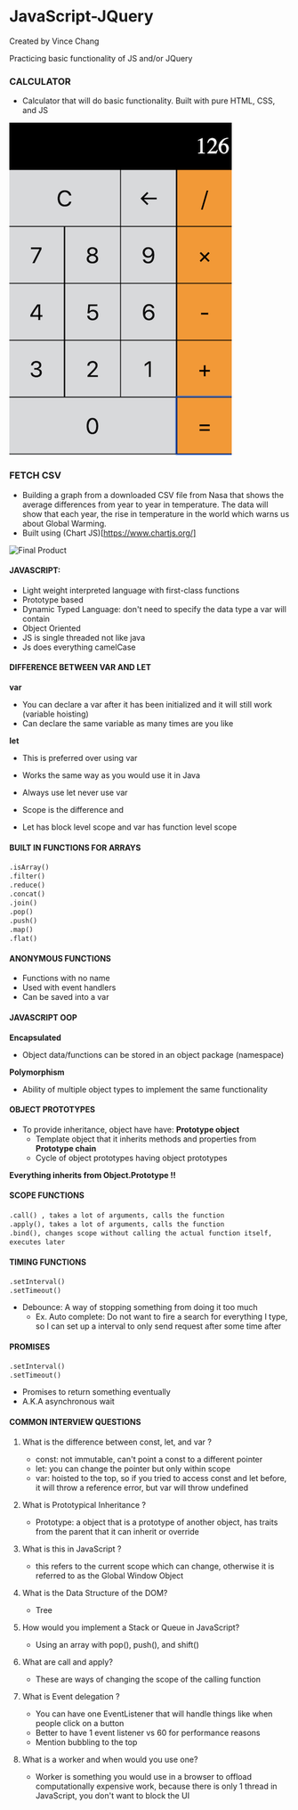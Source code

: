 # JavaScript-JQuery

Created by Vince Chang </br>

Practicing basic functionality of JS and/or JQuery

### CALCULATOR

- Calculator that will do basic functionality. Built with pure HTML, CSS, and JS

![Final Product](https://github.com/vincehacks/JavaScript-JQuery/blob/master/calculator/FinalProject.png)

### FETCH CSV

- Building a graph from a downloaded CSV file from Nasa that shows the average
  differences from year to year in temperature. The data will show that each year,
  the rise in temperature in the world which warns us about Global Warming.
- Built using (Chart JS)[https://www.chartjs.org/]

![Final Product](https://github.com/vincehacks/JavaScript-JQuery/blob/master/fetchCSV/FinalProject.png)

#### JAVASCRIPT:

- Light weight interpreted language with first-class functions
- Prototype based
- Dynamic Typed Language: don't need to specify the data type a var will contain
- Object Oriented
- JS is single threaded not like java
- Js does everything camelCase

#### DIFFERENCE BETWEEN VAR AND LET

**var**

- You can declare a var after it has been initialized and it will still work
  (variable hoisting)
- Can declare the same variable as many times are you like

**let**

- This is preferred over using var
- Works the same way as you would use it in Java

- Always use let never use var
- Scope is the difference and
- Let has block level scope and var has function level scope

#### BUILT IN FUNCTIONS FOR ARRAYS

```
.isArray()
.filter()
.reduce()
.concat()
.join()
.pop()
.push()
.map()
.flat()
```

#### ANONYMOUS FUNCTIONS

- Functions with no name
- Used with event handlers
- Can be saved into a var

#### JAVASCRIPT OOP

**Encapsulated**

- Object data/functions can be stored in an object package (namespace)

**Polymorphism**

- Ability of multiple object types to implement the same functionality

#### OBJECT PROTOTYPES

- To provide inheritance, object have have:
  **Prototype object**
  - Template object that it inherits methods and properties from
    **Prototype chain**
  - Cycle of object prototypes having object prototypes

**Everything inherits from Object.Prototype !!**

#### SCOPE FUNCTIONS

```
.call() , takes a lot of arguments, calls the function
.apply(), takes a lot of arguments, calls the function
.bind(), changes scope without calling the actual function itself, executes later
```

#### TIMING FUNCTIONS

```
.setInterval()
.setTimeout()
```

- Debounce: A way of stopping something from doing it too much
  - Ex. Auto complete: Do not want to fire a search for everything I type, so I
    can set up a interval to only send request after some time after

#### PROMISES

```
.setInterval()
.setTimeout()
```

- Promises to return something eventually
- A.K.A asynchronous wait

#### COMMON INTERVIEW QUESTIONS

1. What is the difference between const, let, and var ?

   - const: not immutable, can't point a const to a different pointer
   - let: you can change the pointer but only within scope
   - var: hoisted to the top, so if you tried to access const and let before, it
     will throw a reference error, but var will throw undefined

2. What is Prototypical Inheritance ?

   - Prototype: a object that is a prototype of another object, has traits from the
     parent that it can inherit or override

3. What is this in JavaScript ?

   - this refers to the current scope which can change, otherwise it is referred
     to as the Global Window Object

4. What is the Data Structure of the DOM?

   - Tree

5. How would you implement a Stack or Queue in JavaScript?

   - Using an array with pop(), push(), and shift()

6. What are call and apply?

   - These are ways of changing the scope of the calling function

7. What is Event delegation ?

   - You can have one EventListener that will handle things like when people
     click on a button
   - Better to have 1 event listener vs 60 for performance reasons
   - Mention bubbling to the top

8. What is a worker and when would you use one?
   - Worker is something you would use in a browser to offload computationally
     expensive work, because there is only 1 thread in JavaScript, you don't
     want to block the UI
